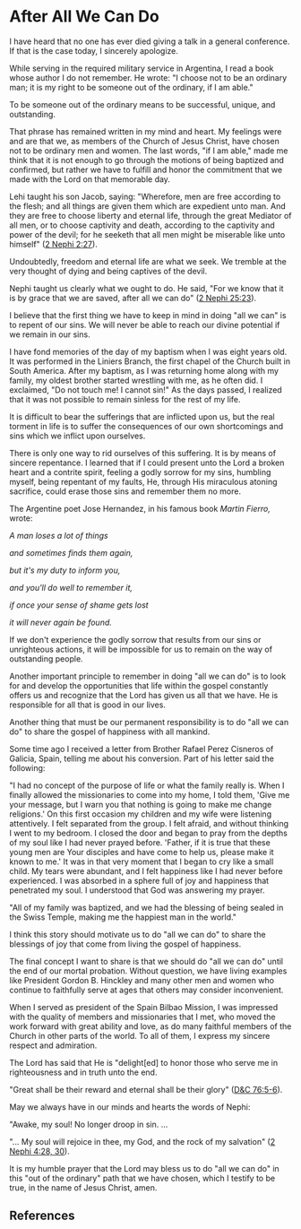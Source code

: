 # After All We Can Do

I have heard that no one has ever died giving a talk in a general conference.
If that is the case today, I sincerely apologize.

While serving in the required military service in Argentina, I read a book
whose author I do not remember. He wrote: "I choose not to be an ordinary man;
it is my right to be someone out of the ordinary, if I am able."

To be someone out of the ordinary means to be successful, unique, and
outstanding.

That phrase has remained written in my mind and heart. My feelings were and
are that we, as members of the Church of Jesus Christ, have chosen not to be
ordinary men and women. The last words, "if I am able," made me think that it
is not enough to go through the motions of being baptized and confirmed, but
rather we have to fulfill and honor the commitment that we made with the Lord
on that memorable day.

Lehi taught his son Jacob, saying: "Wherefore, men are free according to the
flesh; and all things are given them which are expedient unto man. And they
are free to choose liberty and eternal life, through the great Mediator of all
men, or to choose captivity and death, according to the captivity and power of
the devil; for he seeketh that all men might be miserable like unto himself"
([2 Nephi 2:27](/scriptures/bofm/2-ne/2.27?lang=eng#26)).

Undoubtedly, freedom and eternal life are what we seek. We tremble at the very
thought of dying and being captives of the devil.

Nephi taught us clearly what we ought to do. He said, "For we know that it is
by grace that we are saved, after all we can do" ([2 Nephi
25:23](/scriptures/bofm/2-ne/25.23?lang=eng#22)).

I believe that the first thing we have to keep in mind in doing "all we can"
is to repent of our sins. We will never be able to reach our divine potential
if we remain in our sins.

I have fond memories of the day of my baptism when I was eight years old. It
was performed in the Liniers Branch, the first chapel of the Church built in
South America. After my baptism, as I was returning home along with my family,
my oldest brother started wrestling with me, as he often did. I exclaimed, "Do
not touch me! I cannot sin!" As the days passed, I realized that it was not
possible to remain sinless for the rest of my life.

It is difficult to bear the sufferings that are inflicted upon us, but the
real torment in life is to suffer the consequences of our own shortcomings and
sins which we inflict upon ourselves.

There is only one way to rid ourselves of this suffering. It is by means of
sincere repentance. I learned that if I could present unto the Lord a broken
heart and a contrite spirit, feeling a godly sorrow for my sins, humbling
myself, being repentant of my faults, He, through His miraculous atoning
sacrifice, could erase those sins and remember them no more.

The Argentine poet Jose Hernandez, in his famous book _Martin Fierro,_ wrote:

_A man loses a lot of things_

_and sometimes finds them again,_

_but it's my duty to inform you,_

_and you'll do well to remember it,_

_if once your sense of shame gets lost_

_it will never again be found._

If we don't experience the godly sorrow that results from our sins or
unrighteous actions, it will be impossible for us to remain on the way of
outstanding people.

Another important principle to remember in doing "all we can do" is to look
for and develop the opportunities that life within the gospel constantly
offers us and recognize that the Lord has given us all that we have. He is
responsible for all that is good in our lives.

Another thing that must be our permanent responsibility is to do "all we can
do" to share the gospel of happiness with all mankind.

Some time ago I received a letter from Brother Rafael Perez Cisneros of
Galicia, Spain, telling me about his conversion. Part of his letter said the
following:

"I had no concept of the purpose of life or what the family really is. When I
finally allowed the missionaries to come into my home, I told them, 'Give me
your message, but I warn you that nothing is going to make me change
religions.' On this first occasion my children and my wife were listening
attentively. I felt separated from the group. I felt afraid, and without
thinking I went to my bedroom. I closed the door and began to pray from the
depths of my soul like I had never prayed before. 'Father, if it is true that
these young men are Your disciples and have come to help us, please make it
known to me.' It was in that very moment that I began to cry like a small
child. My tears were abundant, and I felt happiness like I had never before
experienced. I was absorbed in a sphere full of joy and happiness that
penetrated my soul. I understood that God was answering my prayer.

"All of my family was baptized, and we had the blessing of being sealed in the
Swiss Temple, making me the happiest man in the world."

I think this story should motivate us to do "all we can do" to share the
blessings of joy that come from living the gospel of happiness.

The final concept I want to share is that we should do "all we can do" until
the end of our mortal probation. Without question, we have living examples
like President Gordon B. Hinckley and many other men and women who continue to
faithfully serve at ages that others may consider inconvenient.

When I served as president of the Spain Bilbao Mission, I was impressed with
the quality of members and missionaries that I met, who moved the work forward
with great ability and love, as do many faithful members of the Church in
other parts of the world. To all of them, I express my sincere respect and
admiration.

The Lord has said that He is "delight[ed] to honor those who serve me in
righteousness and in truth unto the end.

"Great shall be their reward and eternal shall be their glory" ([D&amp;C
76:5-6](/scriptures/dc-testament/dc/76.5-6?lang=eng#4)).

May we always have in our minds and hearts the words of Nephi:

"Awake, my soul! No longer droop in sin. ...

"... My soul will rejoice in thee, my God, and the rock of my salvation" ([2
Nephi 4:28, 30](/scriptures/bofm/2-ne/4.28,30?lang=eng#27)).

It is my humble prayer that the Lord may bless us to do "all we can do" in
this "out of the ordinary" path that we have chosen, which I testify to be
true, in the name of Jesus Christ, amen.

## References

